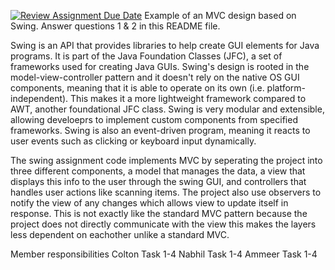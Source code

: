 [![Review Assignment Due Date](https://classroom.github.com/assets/deadline-readme-button-22041afd0340ce965d47ae6ef1cefeee28c7c493a6346c4f15d667ab976d596c.svg)](https://classroom.github.com/a/57HVEcop)
Example of an MVC design based on Swing. Answer questions 1 & 2 in this README file.

Swing is an API that provides libraries to help create GUI elements for Java programs. It is part of the Java Foundation Classes (JFC), a set of frameworks used for creating Java GUIs. Swing's design is rooted in the model-view-controller pattern and it doesn't rely on the native OS GUI components, meaning that it is able to operate on its own (i.e. platform-independent). This makes it a more lightweight framework compared to AWT, another foundational JFC class. Swing is very modular and extensible, allowing develoeprs to implement custom components from specified frameworks. Swing is also an event-driven program, meaning it reacts to user events such as clicking or keyboard input dynamically.


The swing assignment code implements MVC by seperating the project into three different components, a model that manages the data, a view that displays this info to the user through the swing GUI, and controllers that handles user actions like scanning items. The project also use observers to notify the view of any changes which allows view to update itself in response. This is not exactly like the standard MVC pattern because the project does not directly communicate with the view this makes the layers less dependent on eachother unlike a standard MVC. 



Member responsibilities
Colton Task 1-4
Nabhil Task 1-4
Ammeer Task 1-4
